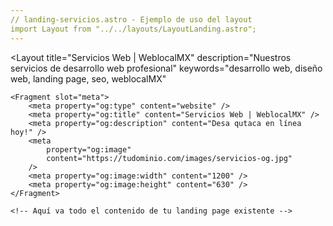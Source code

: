 ```yaml
---
// landing-servicios.astro - Ejemplo de uso del layout
import Layout from "../../layouts/LayoutLanding.astro";
---
```


<Layout
    title="Servicios Web | WeblocalMX"
    description="Nuestros servicios de desarrollo web profesional"
    keywords="desarrollo web, diseño web, landing page, seo, weblocalMX"
>
    <Fragment slot="meta">
        <meta property="og:type" content="website" />
        <meta property="og:title" content="Servicios Web | WeblocalMX" />
        <meta property="og:description" content="Desa qutaca en línea hoy!" />
        <meta
            property="og:image"
            content="https://tudominio.com/images/servicios-og.jpg"
        />
        <meta property="og:image:width" content="1200" />
        <meta property="og:image:height" content="630" />
    </Fragment>

    <!-- Aquí va todo el contenido de tu landing page existente -->
</Layout>

<style>
    
</style>